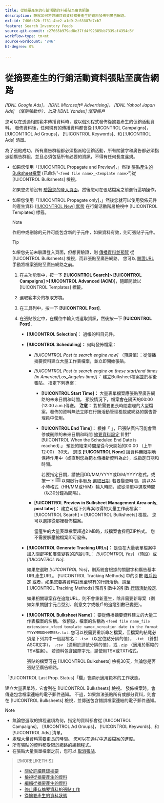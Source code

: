```yaml
---
title: 從摘要產生的行銷活動資料張貼至廣告網路
description: 瞭解如何將詳細目錄資料摘要產生的資料發佈到廣告網路。
exl-id: 7d66c52b-f761-4be2-a1d9-2c63887d7cb7
feature: Search Inventory Feeds
source-git-commit: c27665b979ad8e37fd4f92385bb7339af4354d5f
workflow-type: tm+mt
source-wordcount: '846'
ht-degree: 0%

---
```


# 從摘要產生的行銷活動資料張貼至廣告網路

*[!DNL Google Ads]， [!DNL Microsoft® Advertising]， [!DNL Yahoo! Japan Ads] （僅刪除動作），以及 [!DNL Yandex] 僅限帳戶*

您可以在透過相關範本傳播資料時，或以個別程式發佈從摘要產生的促銷活動資料。 發佈資料後，任何現有的傳播資料都會從 [!UICONTROL Campaigns]， [!UICONTROL Ad Groups]， [!UICONTROL Keywords]、和 [!UICONTROL Ads] 清單。

為了張貼成功，所有廣告群組都必須指派給促銷活動，所有關鍵字和廣告都必須指派給廣告群組，並且必須包括所有必要的資訊，不得有任何長度違規。

* 如果您使用「[!UICONTROL Propagate and Preview]，」然後 [張貼產生的Bulksheet檔案](/help/search-social-commerce/campaign-management/bulksheets/bulksheet-post.md) (已命名&quot;`<feed file name>_<template name>`&quot;)從 [!UICONTROL Bulksheets] 檢視。

  如果您先前沒有 [驗證您的登入頁面](/help/search-social-commerce/campaign-management/bulksheets/bulksheet-validate-landing-pages.md)，然後您可在張貼檔案之前進行這項操作。

* 如果您使用「[!UICONTROL Propagate only]，」然後您就可以使用發佈元件的產生資料 [[!UICONTROL New] 狀態](propagated-data-status.md) 在行銷活動階層檢視中 [!UICONTROL Templates] 標籤。

  >[!NOTE]
  >
  >作用中或刪除的元件可能包含新的子元件，如果資料有效，則可張貼子元件。

  >[!TIP]
  >
  >如果您先前未驗證登入頁面，但想要驗證，則 [傳播資料並預覽](feed-data-propagate.md) 從 [!UICONTROL Bulksheets] 檢視，而非張貼至廣告網路。 您可以 [驗證URL](/help/search-social-commerce/campaign-management/bulksheets/bulksheet-validate-landing-pages.md) 手動將檔案張貼至廣告網路之前。

   1. 在主功能表中，按一下 **[!UICONTROL Search]> [!UICONTROL Campaigns] >[!UICONTROL Advanced (ACM)]**，隨即開啟以 [!UICONTROL Templates] 標籤。

   1. 選取範本旁的核取方塊。

   1. 在工具列中，按一下 **[!UICONTROL Post]**.

   1. 在張貼設定中，在欄位中輸入或選取資訊，然後按一下 **[!UICONTROL Post]**.

      * **[!UICONTROL Selection]：** 過帳的科目元件。

      * **[!UICONTROL Scheduling]：** 何時發佈檔案：

         * *[!UICONTROL Post to search engine now]* （預設值）：從傳播摘要資料建立大量工作表檔案，並立即開始張貼。

         * *[!UICONTROL Post to search engine on these start/end times (in America/Los_Angeles time)]：* 建立Bulksheet檔案並於稍後張貼。 指定下列專案：

            * **[!UICONTROL Start Time]：** 大量表單檔案應張貼至廣告網路的未來日期和時間。 預設情況下，檔案會在隔天的00:00 (12:00 a.m.)傳送。 **注意：** 對於需要更長時間處理的大型檔案，發佈的資料無法立即在行銷活動管理檢視或網路的廣告管理員中使用。

            * **[!UICONTROL End Time]：** 根據「 」，已張貼廣告可能會暫停或刪除的未來日期和時間 [摘要資料設定](feed-settings-manage.md#feed-data-settings) 針對&quot;[!UICONTROL When the Scheduled End Date is reached].」 預設的結束時間是從今天開始的00:00 （上午12:00） 30天。 選取 **[!UICONTROL None]** 讓資料無限期地保持作用中（或直到您為範本傳播新資料為止），或指定日期和時間。

              若要指定日期，請使用DD/MM/YYYY或D/M/YYYY格式，或按一下 ![行事曆](/help/search-social-commerce/assets/calendar.png "行事曆") 以開啟行事曆及 [選取日期](/help/search-social-commerce/common-tasks/navigation-editing-selection/calendar.md). 若要變更時間，請以24小時格式（HH/MM或H/M）輸入時間，或從清單中選取時間（以30分鐘為間隔）。

         * **[!UICONTROL Preview in Bulksheet Management Area only, post later]：** 建立可從下列專案取得的大量工作表檔案： [!UICONTROL Search] > [!UICONTROL Bulksheets] 檢視。 您可以選擇從那裡發佈檔案。

           當產生的大量表單檔案超過2 MB時，該檔案會採用ZIP格式。 您不需要解壓縮檔案即可發佈。

      * **[!UICONTROL Generate Tracking URLs]：** 是否在大量表單檔案中加入關鍵字和廣告變數的追蹤URL： *[!UICONTROL Yes]* （預設）或 *[!UICONTROL No]*.

        如果您選取 *[!UICONTROL Yes]*，則系統會根據的關鍵字和廣告基本URL產生URL。 [!UICONTROL Tracking Methods] 中的引數 [帳戶設定](/help/search-social-commerce/campaign-management/accounts/ad-network-account-manage.md) 或者，如果您要將資料對應至現有的行銷活動，請至 [!UICONTROL Tracking Methods] 現有引數中的引數 [行銷活動設定](/help/search-social-commerce/campaign-management/campaigns/campaign-manage.md).

        如果相關專案存在追蹤URL，則不會重新產生，除非需要新專案（例如如果關鍵字元合型別、創意文字或帳戶的追蹤引數已變更）。

      * **[!UICONTROL Bulksheet Name]：** 要從傳播摘要資料建立的大量工作表檔案的名稱。 依預設，檔案的名稱為 `<feed file name_file extension>_<feed template name>_<creation date in the format YYYYMMDDHHMMSS>.txt`. 您可以視需要重新命名檔案，但檔案的結尾必須是下列其中一個副檔名： `.tsv` （以定位點分隔的值）， `.txt` （針對ASCII文字）， `.csv` （適用於逗號分隔的值），或 `.zip` （適用於壓縮的TSV檔案）。 若資料包含國際字元，請使用TSV或TXT格式。

        張貼的檔案可在 [!UICONTROL Bulksheets] 檢視30天，無論您是否張貼至廣告網路。

「[!UICONTROL Last Prop. Status]「欄」會顯示適用範本的工作狀態。

建立大量表單時，它會列在 [!UICONTROL Bulksheets] 檢視。 發佈檔案時，會傳送包含檔案連結的電子郵件通知。 不過，如果無法張貼所有或部分資料，則會在 [!UICONTROL Bulksheets] 檢視，並傳送包含錯誤檔案連結的電子郵件通知。

>[!NOTE]
>
>* 無論您選取的排程選項為何，指定的資料都會從 [!UICONTROL Campaigns]， [!UICONTROL Ad Groups]， [!UICONTROL Keywords]、和 [!UICONTROL Ads] 清單。
>* 處理大量資料需要更長的時間。 您可以在過程中追蹤檔案的進度。
>* 所有張貼的資料都受限於網路的編輯程式。
>* 在張貼大量表單檔案之前，您可以 [取消張貼](/help/search-social-commerce/campaign-management/bulksheets/bulksheet-stop-job.md).

>[!MORELIKETHIS]
>
>* [關於詳細目錄摘要](inventory-feeds-about.md)
>* [檢視從摘要產生的資料](propagated-data-view.md)
>* [編輯從摘要產生的資料](propagated-data-edit.md)
>* [停止庫存摘要資料的張貼工作](stop-job.md)
>* [從摘要產生的資料狀態](propagated-data-status.md)
